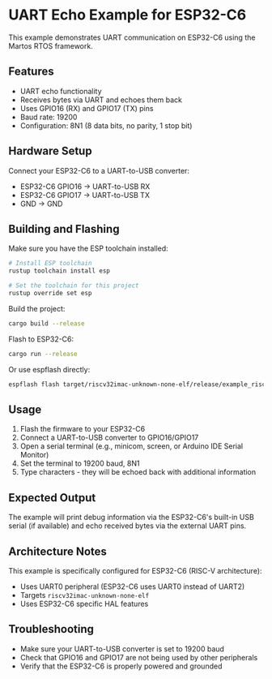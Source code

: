 # UART Echo Example for ESP32-C6

This example demonstrates UART communication on ESP32-C6 using the Martos RTOS framework.

## Features

- UART echo functionality
- Receives bytes via UART and echoes them back
- Uses GPIO16 (RX) and GPIO17 (TX) pins
- Baud rate: 19200
- Configuration: 8N1 (8 data bits, no parity, 1 stop bit)

## Hardware Setup

Connect your ESP32-C6 to a UART-to-USB converter:
- ESP32-C6 GPIO16 → UART-to-USB RX
- ESP32-C6 GPIO17 → UART-to-USB TX
- GND → GND

## Building and Flashing

Make sure you have the ESP toolchain installed:

```bash
# Install ESP toolchain
rustup toolchain install esp

# Set the toolchain for this project
rustup override set esp
```

Build the project:

```bash
cargo build --release
```

Flash to ESP32-C6:

```bash
cargo run --release
```

Or use espflash directly:

```bash
espflash flash target/riscv32imac-unknown-none-elf/release/example_risc_v_esp32c6
```

## Usage

1. Flash the firmware to your ESP32-C6
2. Connect a UART-to-USB converter to GPIO16/GPIO17
3. Open a serial terminal (e.g., minicom, screen, or Arduino IDE Serial Monitor)
4. Set the terminal to 19200 baud, 8N1
5. Type characters - they will be echoed back with additional information

## Expected Output

The example will print debug information via the ESP32-C6's built-in USB serial (if available) and echo received bytes via the external UART pins.

## Architecture Notes

This example is specifically configured for ESP32-C6 (RISC-V architecture):
- Uses UART0 peripheral (ESP32-C6 uses UART0 instead of UART2)
- Targets `riscv32imac-unknown-none-elf`
- Uses ESP32-C6 specific HAL features

## Troubleshooting

- Make sure your UART-to-USB converter is set to 19200 baud
- Check that GPIO16 and GPIO17 are not being used by other peripherals
- Verify that the ESP32-C6 is properly powered and grounded